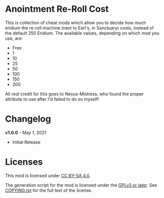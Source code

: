 Anointment Re-Roll Cost
=======================

This is collection of cheat mods which allow you to decide how much eridium
the re-roll machine (next to Earl's, in Sanctuary) costs, instead of the
default 250 Eridium.  The available values, depending on which mod you use,
are:

* Free
* 1
* 10
* 25
* 50
* 100
* 150
* 200

All *real* credit for this goes to Nexus-Mistress, who found the
proper attribute to use after I'd failed to do so myself!

Changelog
=========

**v1.0.0** - May 1, 2021
 * Initial Release
 
Licenses
========

This mod is licensed under [CC BY-SA 4.0](https://creativecommons.org/licenses/by-sa/4.0/).

The generation script for the mod is licensed under the
[GPLv3 or later](https://www.gnu.org/licenses/quick-guide-gplv3.html).
See [COPYING.txt](../../COPYING.txt) for the full text of the license.

